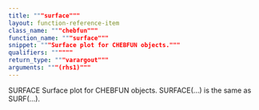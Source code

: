 ```yaml
---
title: """surface"""
layout: function-reference-item
class_name: """chebfun"""
function_name: """surface"""
snippet: """Surface plot for CHEBFUN objects."""
qualifiers: """"""
return_type: """varargout"""
arguments: """(rhs1)"""
---
```


 SURFACE   Surface plot for CHEBFUN objects.
    SURFACE(...) is the same as SURF(...).

